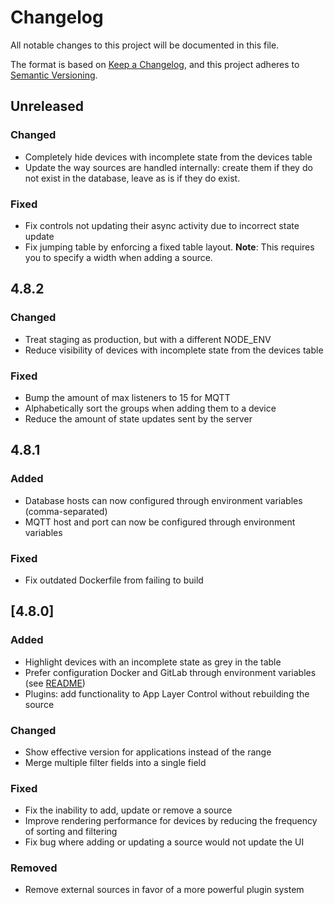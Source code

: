 # Changelog

All notable changes to this project will be documented in this file.

The format is based on [Keep a Changelog](https://keepachangelog.com/en/1.0.0/),
and this project adheres to [Semantic Versioning](https://semver.org/spec/v2.0.0.html).

## Unreleased

### Changed

- Completely hide devices with incomplete state from the devices table
- Update the way sources are handled internally: create them if they do not exist in the database, leave as is if they do exist.

### Fixed

- Fix controls not updating their async activity due to incorrect state update
- Fix jumping table by enforcing a fixed table layout.
  **Note**: This requires you to specify a width when adding a source.

## 4.8.2

### Changed

- Treat staging as production, but with a different NODE_ENV
- Reduce visibility of devices with incomplete state from the devices table

### Fixed

- Bump the amount of max listeners to 15 for MQTT
- Alphabetically sort the groups when adding them to a device
- Reduce the amount of state updates sent by the server

## 4.8.1

### Added

- Database hosts can now configured through environment variables (comma-separated)
- MQTT host and port can now be configured through environment variables

### Fixed

- Fix outdated Dockerfile from failing to build

## [4.8.0]

### Added

- Highlight devices with an incomplete state as grey in the table
- Prefer configuration Docker and GitLab through environment variables (see [README](README.md))
- Plugins: add functionality to App Layer Control without rebuilding the source

### Changed

- Show effective version for applications instead of the range
- Merge multiple filter fields into a single field

### Fixed

- Fix the inability to add, update or remove a source
- Improve rendering performance for devices by reducing the frequency of sorting and filtering
- Fix bug where adding or updating a source would not update the UI

### Removed

- Remove external sources in favor of a more powerful plugin system
